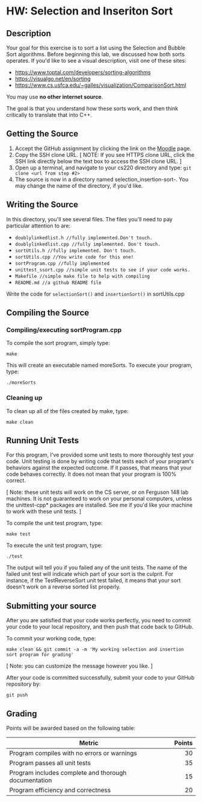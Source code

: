 # HW: Selection and Inseriton Sort
## Description
Your goal for this exercise is to sort a list using the Selection and Bubble Sort algorithms.
Before beginning this lab, we discussed how both sorts operates. If you'd like to see a visual description, visit one of these sites:
  * https://www.toptal.com/developers/sorting-algorithms
  * https://visualgo.net/en/sorting
  * https://www.cs.usfca.edu/~galles/visualization/ComparisonSort.html
  
You may use **no other internet source**.

The goal is that you understand how these sorts work, and then think critically to translate that into C++.

## Getting the Source

1. Accept the GitHub assignment by clicking the link on the [Moodle](https://moodle.mhu.edu/) page.
2. Copy the SSH clone URL. [ NOTE: If you see HTTPS clone URL, click the SSH link directly below the text box to access the SSH clone URL. ]
3. Open up a terminal, and navigate to your cs220 directory and type: `git clone <url from step #2>`
4. The source is now in a directory named selection_insertion-sort-<username>. You may change the name of the directory, if you'd like.

## Writing the Source

In this directory, you'll see several files. The files you'll need to pay particular attention to are:

* `doublylinkedlist.h //fully implemented.Don't touch.`
* `doublylinkedlist.cpp //fully implemented. Don't touch.`
* `sortUtils.h //fully implemented. Don't touch.`
* `sortUtils.cpp //You write code for this one!`
* `sortProgram.cpp //fully implemented`
* `unittest_ssort.cpp //simple unit tests to see if your code works.`
* `Makefile //simple make file to help with compiling`
* `README.md //a github README file`

Write the code for `selectionSort()` and `insertionSort()` in sortUtils.cpp

## Compiling the Source
### Compiling/executing sortProgram.cpp

To compile the sort program, simply type:

`make`

This will create an executable named moreSorts. To execute your program, type:

`./moreSorts`
### Cleaning up

To clean up all of the files created by make, type:

`make clean`

## Running Unit Tests

For this program, I've provided some unit tests to more thoroughly test your code. Unit testing is done by writing code that tests each of your program's behaviors against the expected outcome. If it passes, that means that your code behaves correctly. It does not mean that your program is 100% correct.

[ Note: these unit tests will work on the CS server, or on Ferguson 148 lab machines. It is not guaranteed to work on your personal computers, unless the unittest-cpp* packages are installed. See me if you'd like your machine to work with these unit tests. ]

To compile the unit test program, type:

`make test`

To execute the unit test program, type:

`./test`

The output will tell you if you failed any of the unit tests. The name of the failed unit test will indicate which part of your sort is the culprit. For instance, if the TestReverseSort unit test failed, it means that your sort doesn't work on a reverse sorted list properly.

## Submitting your source

After you are satisfied that your code works perfectly, you need to commit your code to your local repository, and then push that code back to GitHub.

To commit your working code, type:

`make clean && git commit -a -m 'My working selection and insertion sort program for grading'`

[ Note: you can customize the message however you like. ]

After your code is committed successfully, submit your code to your GitHub repository by:

`git push`

## Grading
Points will be awarded based on the following table:

Metric |	Points
---|---:
Program compiles with no errors or warnings|30
Program passes all unit tests|35
Program includes complete and thorough documentation|15
Program efficiency and correctness|20
